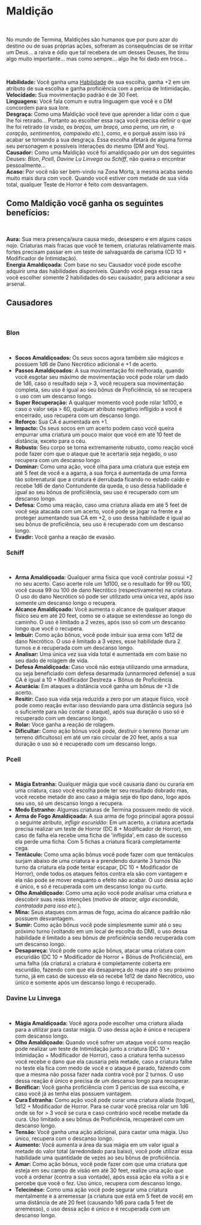 # Maldição

<br>

No mundo de Termina, Maldições são humanos que por puro azar do destino ou de suas próprias ações, sofreram as consequências de se irritar um Deus... a raiva e ódio que tal recebera de um desses Deuses, lhe tirou algo muito importante... mas como sempre... algo lhe foi dado em troca...

<br>

**Habilidade:** Você ganha uma [Habilidade](../../../src/pages/players/feats.html) de sua escolha, ganha +2 em um atributo de sua escolha e ganha proficiência com a perícia de Intimidação.<br>
**Velocidade:** Sua movimentação padrão é de 30 Feet.<br>
**Linguagens:** Você fala comum e outra linguagem que você e o DM concordem para sua lore. <br>
**Desgraça:** Como uma Maldição você teve que aprender a lidar com o que lhe foi retirado... Portanto ao escolher essa raça você precisa definir o que lhe foi retirado (*a visão, os braços, um braço, uma perna, um rim, o coração, sentimentos, compaixão etc.*), como, e o porquê assim isso irá acabar se tornando a sua desgraça. Essa escolha afetará de alguma forma seu personagem e possíveis interações do mesmo (DM and You). <br>
**Causador:** Como uma Maldição você foi amaldiçoado por um dos seguintes Deuses: *Blon*, *Pcell*, *Davine Lu Linvega* ou *Schiff*, não queira o encontrar pessoalmente... <br>
**Acaso:** Por você não ser bem-vindo na Zona Morta, a mesma acaba sendo muito mais dura com você. Quando você estiver com metade de sua vida total, qualquer Teste de Horror é feito com desvantagem. 


## Como Maldição você ganha os seguintes benefícios:

<br>

**Aura:** Sua mera presença/aura causa medo, desespero e em alguns casos nojo. Criaturas mais fracas que você te temem, criaturas relativamente mais fortes precisam passar em um teste de salvaguarda de carisma (CD 10 + Modificador de Intimidação). <br>
**Energia Amaldiçoada:** Com base no seu Causador você pode escolhe adquirir uma das habilidades disponíveis. Quando você pega essa raça você escolher somente 2 habilidades do seu causador, para adicionar a seu arsenal.

## Causadores

<br>

### **Blon** 
<br>

* **Socos Amaldiçoados:** Os seus socos agora também são mágicos e possuem 1d6 de Dano Necrótico adicional e +1 de acerto.
* **Passos Amaldiçoados:** A sua movimentação foi melhorada, quando você esgotar seu máximo de movimentação você pode rolar um dado de 1d6, caso o resultado seja > 3, você recupera sua movimentação completa, seu uso é igual ao seu bônus de Proficiência, só se recupera o uso com um descanso longo.
* **Super Recuperação:** A qualquer momento você pode rolar 1d100, e caso o valor seja > 60, qualquer atributo negativo infligido a você é encerrado, uso recupera com um descanso longo.
* **Reforço:** Sua CA é aumentada em +1.
* **Impacto:** Os seus socos em um acerto podem caso você queira empurrar uma criatura um pouco maior que você em até 10 feet de distância, exceto para o céu. 
* **Robusto:** Seu corpo se torna extremamente robusto, como reação você pode fazer com que o ataque que te acertaria seja negado, o uso recupera com um descanso longo.
* **Dominar:** Como uma ação, você olha para uma criatura que esteja em até 5 feet de você e a agarra, a sua força é aumentada de uma forma tão sobrenatural que a criatura é derrubada ficando no estado caído e recebe 1d6 de dano Contundente da queda, o uso dessa habilidade é igual ao seu bônus de proficiência, seu uso é recuperado com um descanso longo.
* **Defesa:** Como uma reação, caso uma criatura aliada em até 5 feet de você seja atacada com um acerto, você pode se jogar na frente e a proteger aumentando sua CA em +2, o uso dessa habilidade é igual ao seu bônus de proficiência, seu uso é recuperado com um descanso longo.
* **Evadir:** Você ganha a reação de evasão.

### **Schiff**
<br>

* **Arma Amaldiçoada:** Qualquer arma física que você controlar possui +2 no seu acerto. Caso acerte role um 1d100, se o resultado for 99 ou 100, você causa 99 ou 100 de dano Necrótico (respectivamente) na criatura. O uso do dano Necrótico só pode ser utilizado uma única vez, após isso somente um descanso longo o recupera.
* **Alcance Amaldiçoado:** Você aumenta o alcance de qualquer ataque físico seu em até 20 feet, como se o ataque se extendesse ao longo do caminho. O uso é limitado a 2 vezes, após isso só com um descanso longo que você o recupera. 
* **Imbuir:** Como ação bônus, você pode imbuir sua arma com 1d12 de dano Necrótico. O uso é limitado a 3 vezes, esse habilidade dura 2 turnos e é recuperada com um descanso longo.
* **Analisar:** Uma única vez sua vida total é aumentada em com base no seu dado de rolagem de vida.
* **Defesa Amaldiçoada:** Caso você não esteja utilizando uma armadura, ou seja beneficiado com defesa desarmada (unnarmored defense) a sua CA é igual a 10 + Modificador Destreza + Bônus de Proficiência. 
* **Acurácia:** Em ataques a distância você ganha um bônus de +3 de acerto.
* **Resitir:** Caso sua vida seja reduzida a zero por um ataque físico, você pode como reação evitar isso desviando para uma distância segura (só o suficiente para não contar o ataque), após sua duração o uso só é recuperado com um descanso longo.  
* **Rolar:** Voce ganha a reação de rolagem.
* **Dificultar:** Como ação bônus você pode, destruir o terreno (tornar um terreno dificultoso) em até um raio círcular de 20 feet, após a sua duração o uso só é recuperado com um descanso longo.

### **Pcell**
<br>

* **Mágia Estranha:** Qualquer mágia que você causaria dano ou curaria em uma criatura, caso você escolha pode ter seu resultado dobrado mas, você recebe metade do ano caso a mágia seja do tipo dano, logo após seu uso, só um descanso longo a recupera.
* **Medo Estranho:** Algumas criaturas de Termina possuem medo de você.
* **Arma de Fogo Amaldiçoada:** A sua arma de fogo principal agora possui o seguinte atributo, *infligir escuridão*: Em um acerto, a criatura acertada precisa realizar um teste de Horror (DC 8 + Modificador de Horror), em caso de falha ela recebe uma ficha de 'infligida', em caso de sucesso ela perde uma ficha. Com 5 fichas a criatura ficará completamente cega.  
* **Tentáculo:** Como uma ação bônus você pode fazer com que tentáculos surjam abaixo de uma criatura e a prendendo durante 3 turnos (No turno da criatura ela pode tentar escapar, DC 10 + Modificador de Horror), onde todos os ataques feitos contra ela são com vantagem e ela não pode se mover enquanto o efeito não acabar. O uso dessa ação é único, e só é recuperada com um descanso longo ou curto.
* **Olho Amaldiçoado:** Como uma ação você pode analisar uma criatura e descobrir suas reais intenções (*motivo de atacar, algo escondido, contratada para isso etc.*).
* **Mina:** Seus ataques com armas de fogo, acima do alcance padrão não possuem desvantagem.
* **Sumir:** Como ação bônus você pode simplesmente sumir até o seu próximo turno (voltando em um local de escolha do DM), o uso dessa habilidade é limitado a seu bônus de proficiência sendo recuperada com um descanso longo.
* **Desapareça:** Você pode como ação bônus, atacar uma criatura com escuridão (DC 10 + Modificador de Horror + Bônus de Proficiência), em uma falha (da criatura) a criatura é completamente coberta em escuridão, fazendo com que ela desapareça do mapa até o seu próximo turno, já em caso de sucesso ela só recebe 1d12 de dano Necrótico, uso único e somente após um descanso longo é recuperado. 

### **Davine Lu Linvega**
<br>

* **Mágia Amaldiçoada:** Você agora pode escolher uma criatura aliada para a utilizar para castar mágia. O uso dessa ação é único e recupera com descanso longo. 
* **Olho Amaldiçoado:** Quando você sofrer um ataque você como reação pode realizar um teste de Intimidação junto a criatura (DC 10 + Intimidação + Modificador de Horror), caso a criatura tenha sucesso você recebe o dano que ela causaria pela metade, caso a criatura falhe no teste ela fica com medo de você e o ataque é parado, fazendo com que a mesma não possa fazer nada contra você por 2 turnos. O uso dessa reação é único e precisa de um descanso longo para recuperar.
* **Bonificar:** Você ganha proficiência com 3 perícias de sua escolha, e caso você já as tenha elas possuem vantagem.
* **Cura Estranha:** Como ação você pode curar uma criatura aliada (toque), 1d12 + Modificador de Horror. Para se curar você precisa rolar um 1d6 onde se for > 3 você se cura e caso contrário você recebe metade da cura. Uso limitado a seu bônus de Proficiência, recuperável com um descanso longo.
* **Tensão:** Você ganha uma ação adicional, para castar uma mágia. Uso único, recupera com o descanso longo.
* **Aumento:** Você aumenta a área da sua mágia em um valor igual a metade do valor total (arredondado para baixo), você pode utilizar essa habilidade uma quantidade de vezes ao seu bônus de proficiência.
* **Amar:** Como ação bônus, você pode fazer com que uma criatura que esteja em seu campo de visão em até 30 feet, realize uma ação que você a ordenar (contra a sua vontade), após essa ação ela volta a si e percebe que você o fez. Uso único, recupera com descanso longo.
* **Telecinése:** Como uma ação você pode segurar uma criatura mentalmente e a arremessar (a criatura que está em 5 feet de você) em uma distância de até 20 feet (causando 1d6 para cada 5 feet de arremesso), o uso dessa ação é único e é recuperada com um descanso longo.
